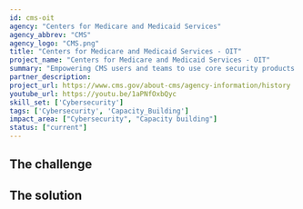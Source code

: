 ```yaml
---
id: cms-oit
agency: "Centers for Medicare and Medicaid Services"
agency_abbrev: "CMS"
agency_logo: "CMS.png"
title: "Centers for Medicare and Medicaid Services - OIT"
project_name: "Centers for Medicare and Medicaid Services - OIT"
summary: "Empowering CMS users and teams to use core security products and services to achieve their missions more securely."
partner_description:  
project_url: https://www.cms.gov/about-cms/agency-information/history
youtube_url: https://youtu.be/1aPNfOxbQyc
skill_set: ['Cybersecurity']
tags: ['Cybersecurity', 'Capacity_Building']
impact_area: ["Cybersecurity", "Capacity building"]
status: ["current"]
---
```


## The challenge



## The solution 

